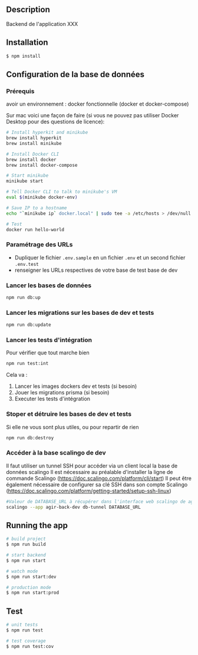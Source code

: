 ## Description

Backend de l'application XXX

## Installation

```bash
$ npm install
```

## Configuration de la base de données

### Prérequis

avoir un environnement : docker fonctionnelle (docker et docker-compose)

Sur mac voici une façon de faire (si vous ne pouvez pas utiliser Docker Desktop pour des questions de licence):

```bash
# Install hyperkit and minikube
brew install hyperkit
brew install minikube

# Install Docker CLI
brew install docker
brew install docker-compose

# Start minikube
minikube start

# Tell Docker CLI to talk to minikube's VM
eval $(minikube docker-env)

# Save IP to a hostname
echo "`minikube ip` docker.local" | sudo tee -a /etc/hosts > /dev/null

# Test
docker run hello-world
```

### Paramétrage des URLs

- Dupliquer le fichier `.env.sample` en un fichier `.env` et un second fichier `.env.test`
- renseigner les URLs respectives de votre base de test base de dev

### Lancer les bases de données

```bash
npm run db:up
```

### Lancer les migrations sur les bases de dev et tests

```bash
npm run db:update
```

### Lancer les tests d'intégration

Pour vérifier que tout marche bien

```bash
npm run test:int
```

Cela va :

1. Lancer les images dockers dev et tests (si besoin)
2. Jouer les migrations prisma (si besoin)
3. Executer les tests d'intégration

### Stoper et détruire les bases de dev et tests

Si elle ne vous sont plus utiles, ou pour repartir de rien

```bash
npm run db:destroy
```

### Accéder à la base scalingo de dev

Il faut utiliser un tunnel SSH pour accéder via un client local la base de données scalingo
Il est nécessaire au préalable d'installer la ligne de commande Scalingo (https://doc.scalingo.com/platform/cli/start)
Il peut être également nécessaire de configurer sa clé SSH dans son compte Scalingo (https://doc.scalingo.com/platform/getting-started/setup-ssh-linux)

```bash
#Valeur de DATABASE_URL à récupérer dans l'interface web scalingo de agir-back-dev
scalingo --app agir-back-dev db-tunnel DATABASE_URL
```

## Running the app

```bash
# build project
$ npm run build

# start backend
$ npm run start

# watch mode
$ npm run start:dev

# production mode
$ npm run start:prod
```

## Test

```bash
# unit tests
$ npm run test

# test coverage
$ npm run test:cov
```
